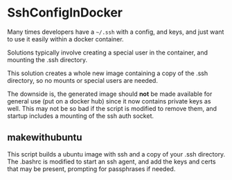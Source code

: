 # SshConfigInDocker

Many times developers have a `~/.ssh` with a config, and keys, and just want to use it easily within a docker container.

Solutions typically involve creating a special user in the container, and mounting the .ssh directory.

This solution creates a whole new image containing a copy of the .ssh directory, so no mounts or special users are needed.

The downside is, the generated image should **not** be made available for general use (put on a docker hub) since it now contains private keys as well. This may not be so bad if the script is modified to remove them, and startup includes a mounting of the ssh auth socket.

## makewithubuntu
This script builds a ubuntu image with ssh and a copy of your .ssh directory. The .bashrc is modified to start an ssh agent, and add the keys and certs that may be present, prompting for passphrases if needed.


